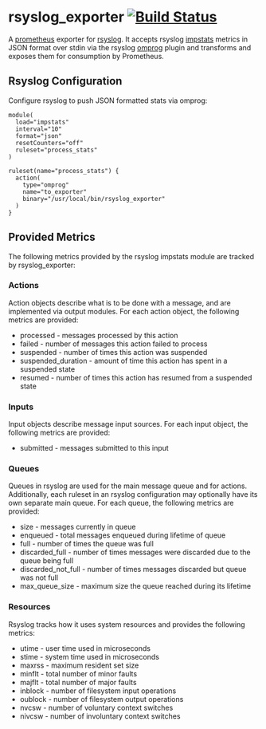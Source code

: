 # rsyslog_exporter [![Build Status](https://travis-ci.org/hrak/rsyslog_exporter.svg?branch=master)](https://travis-ci.org/hrak/rsyslog_exporter)
A [prometheus](http://prometheus.io/) exporter for [rsyslog](http://rsyslog.com). It accepts rsyslog [impstats](http://www.rsyslog.com/doc/master/configuration/modules/impstats.html) metrics in JSON format over stdin via the rsyslog [omprog](http://www.rsyslog.com/doc/v8-stable/configuration/modules/omprog.html) plugin and transforms and exposes them for consumption by Prometheus.

## Rsyslog Configuration
Configure rsyslog to push JSON formatted stats via omprog:
```
module(
  load="impstats"
  interval="10"
  format="json"
  resetCounters="off"
  ruleset="process_stats"
)

ruleset(name="process_stats") {
  action(
    type="omprog"
    name="to_exporter"
    binary="/usr/local/bin/rsyslog_exporter"
  )
}
```

## Provided Metrics
The following metrics provided by the rsyslog impstats module are tracked by rsyslog_exporter:

### Actions
Action objects describe what is to be done with a message, and are implemented via output modules.
For each action object, the following metrics are provided:

* processed - messages processed by this action
* failed - number of messages this action failed to process
* suspended - number of times this action was suspended
* suspended_duration - amount of time this action has spent in a suspended state
* resumed - number of times this action has resumed from a suspended state

### Inputs
Input objects describe message input sources.
For each input object, the following metrics are provided:

* submitted - messages submitted to this input

### Queues
Queues in rsyslog are used for the main message queue and for actions.  Additionally, each ruleset
in an rsyslog configuration may optionally have its own separate main queue.  For each queue,
the following metrics are provided:

* size - messages currently in queue
* enqueued - total messages enqueued during lifetime of queue
* full - number of times the queue was full
* discarded_full - number of times messages were discarded due to the queue being full
* discarded_not_full - number of times messages discarded but queue was not full
* max_queue_size - maximum size the queue reached during its lifetime

### Resources
Rsyslog tracks how it uses system resources and provides the following metrics:

* utime - user time used in microseconds
* stime - system time used in microseconds
* maxrss - maximum resident set size
* minflt - total number of minor faults
* majflt - total number of major faults
* inblock - number of filesystem input operations
* oublock - number of filesystem output operations
* nvcsw - number of voluntary context switches
* nivcsw - number of involuntary context switches


